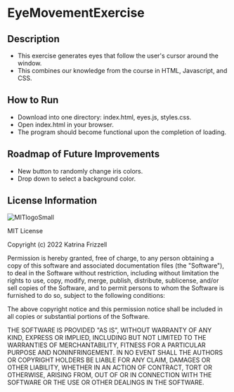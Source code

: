 # EyeMovementExercise

## Description
+ This exercise generates eyes that follow the user's cursor around the window.
+ This combines our knowledge from the course in HTML, Javascript, and CSS.

## How to Run
+ Download into one directory: index.html, eyes.js, styles.css.
+ Open index.html in your browser.
+ The program should become functional upon the completion of loading.

## Roadmap of Future Improvements
+ New button to randomly change iris colors.
+ Drop down to select a background color.

## License Information

![MITlogoSmall](https://user-images.githubusercontent.com/93966332/152299112-c8506c29-78d4-4f69-8576-f5b71dd1b957.png)

MIT License

Copyright (c) 2022 Katrina Frizzell

Permission is hereby granted, free of charge, to any person obtaining a copy of this software and associated documentation files (the "Software"), to deal in the Software without restriction, including without limitation the rights to use, copy, modify, merge, publish, distribute, sublicense, and/or sell copies of the Software, and to permit persons to whom the Software is furnished to do so, subject to the following conditions:

The above copyright notice and this permission notice shall be included in all copies or substantial portions of the Software.

THE SOFTWARE IS PROVIDED "AS IS", WITHOUT WARRANTY OF ANY KIND, EXPRESS OR IMPLIED, INCLUDING BUT NOT LIMITED TO THE WARRANTIES OF MERCHANTABILITY, FITNESS FOR A PARTICULAR PURPOSE AND NONINFRINGEMENT. IN NO EVENT SHALL THE AUTHORS OR COPYRIGHT HOLDERS BE LIABLE FOR ANY CLAIM, DAMAGES OR OTHER LIABILITY, WHETHER IN AN ACTION OF CONTRACT, TORT OR OTHERWISE, ARISING FROM, OUT OF OR IN CONNECTION WITH THE SOFTWARE OR THE USE OR OTHER DEALINGS IN THE SOFTWARE.
